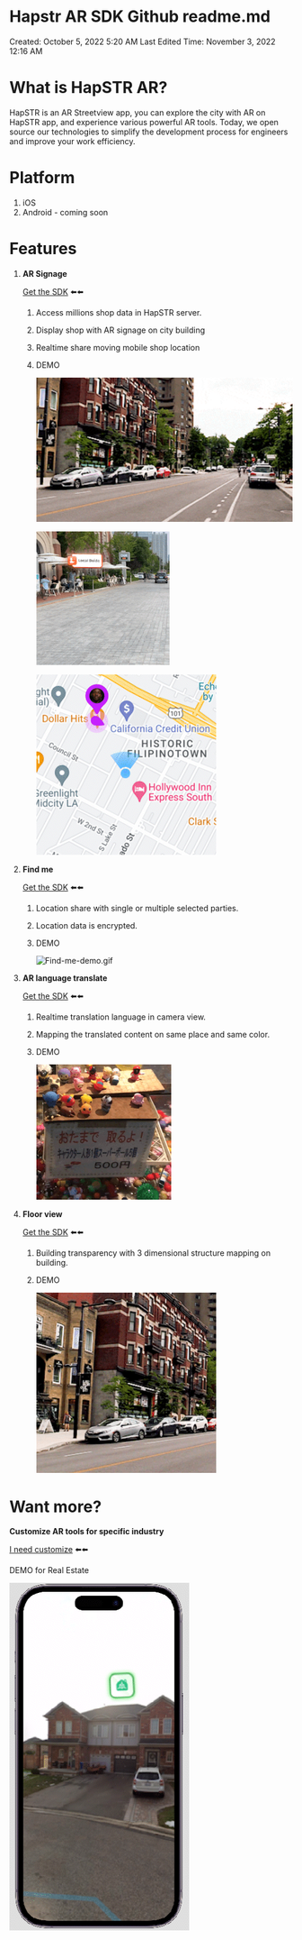 # Hapstr AR SDK Github readme.md

Created: October 5, 2022 5:20 AM
Last Edited Time: November 3, 2022 12:16 AM

# What is HapSTR AR?

HapSTR is an AR Streetview app, you can explore the city with AR on HapSTR app, and experience various powerful AR tools.
Today, we open source our technologies to simplify the development process for engineers and improve your work efficiency.

# Platform

1. iOS
2. Android - coming soon

# ****Features****

1. **AR Signage**
    
    [Get the SDK](https://lihi1.com/xVSce/gitARSignage) ⬅️⬅️
    
    1. Access millions shop data in HapSTR server.
    2. Display shop with AR signage on city building
    3. Realtime share moving mobile shop location
    4. DEMO
        
        ![AR-Signage-Demo.gif](demo-gif/AR-Signage-Demo.gif)
        
        ![AR-Signage-Demo-2.gif](demo-gif/AR-Signage-Demo-2.gif)
        
        ![mobile shop Demo.gif](demo-gif/mobile_shop_Demo.gif)
        
2. **Find me**
    
    [Get the SDK](https://lihi1.com/xVSce/gitFindMe) ⬅️⬅️
    
    1. Location share with single or multiple selected parties.
    2. Location data is encrypted.
    3. DEMO
        
        ![Find-me-demo.gif](demo-gif/Find-me-demo.gif)
        
3. **AR language translate**
    
    [Get the SDK](https://lihi1.com/xVSce/gitARTranslate) ⬅️⬅️
    
    1. Realtime translation language in camera view.
    2. Mapping the translated content on same place and same color.
    3. DEMO
        
        ![Translate-Demo.gif](demo-gif/Translate-Demo.gif)
        
4. **Floor view**
    
    [Get the SDK](https://lihi1.com/xVSce/gitFloorView) ⬅️⬅️
    
    1. Building transparency with 3 dimensional structure mapping on building.
    2. DEMO
        
        ![Floor-view-Demo.gif](demo-gif/Floor-view-Demo.gif)
        

# Want more?

**Customize AR tools for specific industry**

[I need customize](https://lihi1.com/xVSce/gitCustomize) ⬅️⬅️

DEMO for Real Estate

![In-app-tool-demo.gif](demo-gif/In-app-tool-demo.gif)